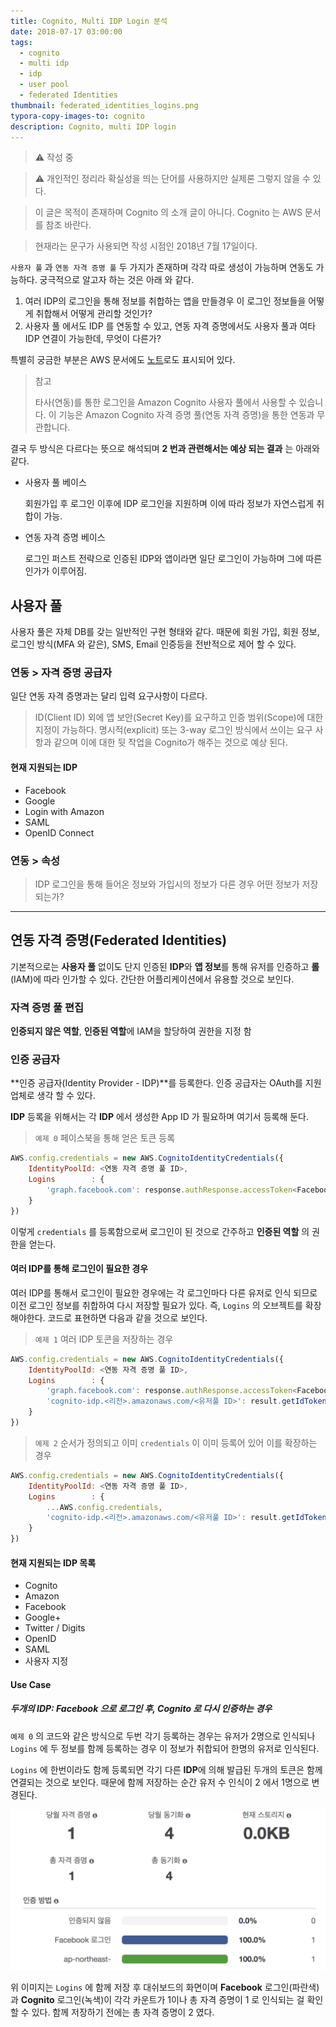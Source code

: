 ```yaml
---
title: Cognito, Multi IDP Login 분석
date: 2018-07-17 03:00:00
tags:
  - cognito
  - multi idp
  - idp
  - user pool
  - federated Identities
thumbnail: federated_identities_logins.png
typora-copy-images-to: cognito
description: Cognito, multi IDP login
---
```


> :warning: 작성 중

> :warning: 개인적인 정리라 확실성을 띄는 단어를 사용하지만 실제론 그렇지 않을 수 있다.

> 이 글은 목적이 존재하며 Cognito 의 소개 글이 아니다. Cognito 는 AWS 문서를 참조 바란다.

> 현재라는 문구가 사용되면 작성 시점인 2018년 7월 17일이다.

`사용자 풀` 과 `연동 자격 증명 풀` 두 가지가 존재하며 각각 따로 생성이 가능하며 연동도 가능하다. 궁극적으로 알고자 하는 것은 아래 와 같다.

1. 여러 IDP의 로그인을 통해 정보를 취합하는 앱을 만들경우 이 로그인 정보들을 어떻게 취합해서 어떻게 관리할 것인가?
2. 사용자 풀 에서도 IDP 를 연동할 수 있고, 연동 자격 증명에서도 사용자 풀과 여타 IDP 연결이 가능한데, 무엇이 다른가?

특별히 궁금한 부분은 AWS 문서에도 [노트](https://docs.aws.amazon.com/ko_kr/cognito/latest/developerguide/cognito-user-pools-identity-federation.html)로도 표시되어 있다.

> 참고
>
> 타사(연동)를 통한 로그인을 Amazon Cognito 사용자 풀에서 사용할 수 있습니다. 이 기능은 Amazon Cognito 자격 증명 풀(연동 자격 증명)을 통한 연동과 무관합니다.

결국 두 방식은 다르다는 뜻으로 해석되며 **2 번과 관련해서는 예상 되는 결과** 는 아래와 같다.

- 사용자 풀 베이스

  회원가입 후 로그인 이후에 IDP 로그인을 지원하며 이에 따라 정보가 자연스럽게 취합이 가능.

- 연동 자격 증명 베이스

  로그인 퍼스트 전략으로 인증된 IDP와 앱이라면 일단 로그인이 가능하며 그에 따른 인가가 이루어짐.

## 사용자 풀

사용자 풀은 자체 DB를 갖는 일반적인 구현 형태와 같다. 때문에 회원 가입, 회원 정보, 로그인 방식(MFA 와 같은), SMS, Email 인증등을 전반적으로 제어 할 수 있다.

### 연동 > 자격 증명 공급자

일단 연동 자격 증명과는 달리 입력 요구사항이 다르다.

> ID(Client ID) 외에 앱 보안(Secret Key)를 요구하고 인증 범위(Scope)에 대한 지정이 가능하다. 명시적(explicit) 또는 3-way 로그인 방식에서 쓰이는 요구 사항과 같으며 이에 대한 뒷 작업을 Cognito가 해주는 것으로 예상 된다.

#### 현재 지원되는 IDP

- Facebook
- Google
- Login with Amazon
- SAML
- OpenID Connect

### 연동 > 속성

> IDP 로그인을 통해 들어온 정보와 가입시의 정보가 다른 경우 어떤 정보가 저장되는가?

---

## 연동 자격 증명(Federated Identities)

기본적으로는 **사용자 풀** 없이도 단지 인증된 **IDP**와 **앱 정보**를 통해 유저를 인증하고 **롤**(IAM)에 따라 인가할 수 있다. 간단한 어플리케이션에서 유용할 것으로 보인다.

### 자격 증명 풀 편집

**인증되지 않은 역할**, **인증된 역할**에 IAM을 할당하여 권한을 지정 함

### 인증 공급자

**인증 공급자(Identity Provider - IDP)**를 등록한다. 인증 공급자는 OAuth를 지원 업체로 생각 할 수 있다.

**IDP** 등록을 위해서는 각 **IDP** 에서 생성한 App ID 가 필요하며 여기서 등록해 둔다.

> `예제 0` 페이스북을 통해 얻은 토큰 등록

```javascript
AWS.config.credentials = new AWS.CognitoIdentityCredentials({
    IdentityPoolId: <연동 자격 증명 풀 ID>,
    Logins        : {
        'graph.facebook.com': response.authResponse.accessToken<Facebook access token>
    }
})
```

이렇게 `credentials` 를 등록함으로써 로그인이 된 것으로 간주하고 **인증된 역할** 의 권한을 얻는다.

#### 여러 IDP를 통해 로그인이 필요한 경우

여러 IDP를 통해서 로그인이 필요한 경우에는 각 로그인마다 다른 유저로 인식 되므로 이전 로그인 정보를 취합하여 다시 저장할 필요가 있다. 즉, `Logins` 의 오브젝트를 확장해야한다. 코드로 표현하면 다음과 같을 것으로 보인다.

> `예제 1` 여러 IDP 토콘을 저장하는 경우

```javascript
AWS.config.credentials = new AWS.CognitoIdentityCredentials({
    IdentityPoolId: <연동 자격 증명 풀 ID>,
    Logins        : {
        'graph.facebook.com': response.authResponse.accessToken<Facebook 억세스 토큰>,
	    'cognito-idp.<리전>.amazonaws.com/<유저풀 ID>': result.getIdToken().getJwtToken()
    }
})
```

> `예제 2` 순서가 정의되고 이미 `credentials` 이 이미 등록어 있어 이를 확장하는 경우

```javascript
AWS.config.credentials = new AWS.CognitoIdentityCredentials({
    IdentityPoolId: <연동 자격 증명 풀 ID>,
    Logins        : {
        ...AWS.config.credentials,
	    'cognito-idp.<리전>.amazonaws.com/<유저풀 ID>': result.getIdToken().getJwtToken()
    }
})
```

#### 현재 지원되는 **IDP** 목록

- Cognito
- Amazon
- Facebook
- Google+
- Twitter / Digits
- OpenID
- SAML
- 사용자 지정 

#### Use Case

##### 두개의 IDP: Facebook 으로 로그인 후, Cognito 로 다시 인증하는 경우

`예제 0` 의 코드와 같은 방식으로 두번 각기 등록하는 경우는 유저가 2명으로 인식되나 `Logins` 에 두 정보를 함께 등록하는 경우 이 정보가 취합되어 한명의 유저로 인식된다.

`Logins` 에 한번이라도 함께 등록되면 각기 다른 **IDP**에 의해 발급된 두개의 토큰은 함께 연결되는 것으로 보인다. 때문에 함께 저장하는 순간 유저 수 인식이 2 에서 1명으로 변경된다.

![federated_identities_logins](cognito/federated_identities_logins.png)

위 이미지는 `Logins` 에 함께 저장 후 대쉬보드의 화면이며 **Facebook** 로그인(파란색)과 **Cognito** 로그인(녹색)이 각각 카운트가 1이나 총 자격 증명이 1 로 인식되는 걸 확인 할 수 있다. 함께 저장하기 전에는 총 자격 증명이 2 였다.